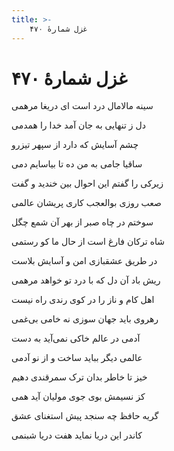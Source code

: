 ```yaml
---
title: >-
    غزل شمارهٔ ۴۷۰
---
```

# غزل شمارهٔ ۴۷۰

<div class="b" id="bn1"><div class="m1"><p>سینه مالامال درد است ای دریغا مرهمی</p></div>
<div class="m2"><p>دل ز تنهایی به جان آمد خدا را همدمی</p></div></div>
<div class="b" id="bn2"><div class="m1"><p>چشم آسایش که دارد از سپهر تیزرو</p></div>
<div class="m2"><p>ساقیا جامی به من ده تا بیاسایم دمی</p></div></div>
<div class="b" id="bn3"><div class="m1"><p>زیرکی را گفتم این احوال بین خندید و گفت</p></div>
<div class="m2"><p>صعب روزی بوالعجب کاری پریشان عالمی</p></div></div>
<div class="b" id="bn4"><div class="m1"><p>سوختم در چاه صبر از بهر آن شمع چگل</p></div>
<div class="m2"><p>شاه ترکان فارغ است از حال ما کو رستمی</p></div></div>
<div class="b" id="bn5"><div class="m1"><p>در طریق عشقبازی امن و آسایش بلاست</p></div>
<div class="m2"><p>ریش باد آن دل که با درد تو خواهد مرهمی</p></div></div>
<div class="b" id="bn6"><div class="m1"><p>اهل کام و ناز را در کوی رندی راه نیست</p></div>
<div class="m2"><p>رهروی باید جهان سوزی نه خامی بی‌غمی</p></div></div>
<div class="b" id="bn7"><div class="m1"><p>آدمی در عالم خاکی نمی‌آید به دست</p></div>
<div class="m2"><p>عالمی دیگر بباید ساخت و از نو آدمی</p></div></div>
<div class="b" id="bn8"><div class="m1"><p>خیز تا خاطر بدان ترک سمرقندی دهیم</p></div>
<div class="m2"><p>کز نسیمش بوی جوی مولیان آید همی</p></div></div>
<div class="b" id="bn9"><div class="m1"><p>گریه حافظ چه سنجد پیش استغنای عشق</p></div>
<div class="m2"><p>کاندر این دریا نماید هفت دریا شبنمی</p></div></div>
